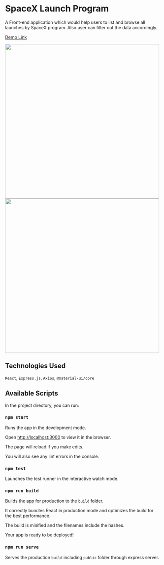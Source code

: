 # SpaceX Launch Program

  

A Front-end application which would help users to list and browse all launches by SpaceX program. Also user can filter out the data accordingly.

  

[Demo Link](https://spacex-launch-program.herokuapp.com)

  

<img src="https://i.ibb.co/Fzs40s0/Screenshot-2020-08-08-at-10-49-18-PM.png" width="500">
<img src="https://i.ibb.co/w70vKH5/Screenshot-2020-08-08-at-10-53-34-PM.png" width="500">
  

## Technologies Used

  

`React`, `Express.js`, `Axios`, `@material-ui/core`

  

## Available Scripts

  

In the project directory, you can run:

  

### `npm start`

  

Runs the app in the development mode.<br>

Open [http://localhost:3000](http://localhost:3000) to view it in the browser.

  

The page will reload if you make edits.<br>

You will also see any lint errors in the console.

  

### `npm test`

  

Launches the test runner in the interactive watch mode.<br>

  

### `npm run build`

  

Builds the app for production to the `build` folder.<br>

It correctly bundles React in production mode and optimizes the build for the best performance.

  

The build is minified and the filenames include the hashes.<br>

Your app is ready to be deployed!

  

### `npm run serve`

  

Serves the production `build` including `public` folder through express server.